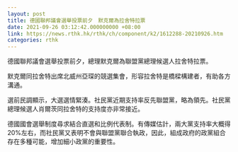 ```yaml
---
layout: post
title: 德國聯邦議會選舉投票前夕　默克爾為拉舍特拉票
date: 2021-09-26 03:12:42.000000000 +08:00
link: https://news.rthk.hk/rthk/ch/component/k2/1612288-20210926.htm
categories: rthk
---
```


德國聯邦議會選舉投票前夕，總理默克爾為聯盟黨總理候選人拉舍特拉票。

默克爾同拉舍特出席北威州亞琛的競選集會，形容拉舍特是橋樑構建者，有助各方溝通。

選前民調顯示，大選選情緊湊。社民黨近期支持率反先聯盟黨，略為領先。社民黨總理候選人肖爾茨同拉舍特的支持度亦非常接近。

德國國會選舉制度尋求結合直選和比例代表制。有傳媒估計，兩大黨支持率大概得20%左右，而社民黨又表明不會與聯盟黨聯合執政，因此，組成政府的政黨組合存在多種可能，增加細小政黨的重要性。
